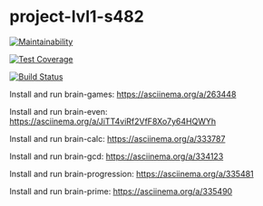 # project-lvl1-s482

[![Maintainability](https://api.codeclimate.com/v1/badges/d9723a7ee618cc8af2df/maintainability)](https://codeclimate.com/github/alexxis/project-lvl1-s482/maintainability)

[![Test Coverage](https://api.codeclimate.com/v1/badges/d9723a7ee618cc8af2df/test_coverage)](https://codeclimate.com/github/alexxis/project-lvl1-s482/test_coverage)

[![Build Status](https://travis-ci.org/alexxis/project-lvl1-s482.svg?branch=master)](https://travis-ci.org/alexxis/project-lvl1-s482)

Install and run brain-games: <https://asciinema.org/a/263448>

Install and run brain-even: <https://asciinema.org/a/JiTT4viRf2VfF8Xo7y64HQWYh>

Install and run brain-calc: <https://asciinema.org/a/333787>

Install and run brain-gcd: <https://asciinema.org/a/334123>

Install and run brain-progression: <https://asciinema.org/a/335481>

Install and run brain-prime: <https://asciinema.org/a/335490>
